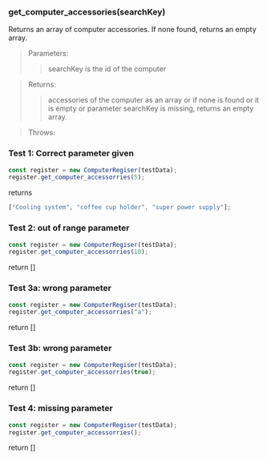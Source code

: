 ### **get_computer_accessories(searchKey)**

Returns an array of computer accessories. If none found, returns an empty array.

> Parameters:
>
> > searchKey is the id of the computer

> Returns:
>
> > accessories of the computer as an array or if none is found or it is empty or parameter searchKey is missing, returns an empty array.

> Throws:
>
> >

### Test 1: **Correct parameter given**

```js
const register = new ComputerRegiser(testData);
register.get_computer_accessorries(5);
```

returns

```js
["Cooling system", "coffee cup holder", "super power supply"];
```

### Test 2: **out of range parameter**

```js
const register = new ComputerRegiser(testData);
register.get_computer_accessorries(10);
```

return []

### Test 3a: **wrong parameter**

```js
const register = new ComputerRegiser(testData);
register.get_computer_accessorries("a");
```

return []

### Test 3b: **wrong parameter**

```js
const register = new ComputerRegiser(testData);
register.get_computer_accessorries(true);
```

return []

### Test 4: **missing parameter**

```js
const register = new ComputerRegiser(testData);
register.get_computer_accessorries();
```

return []
